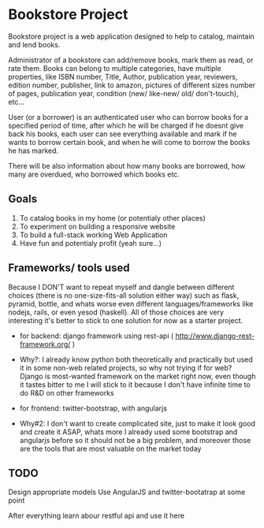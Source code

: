 Bookstore Project
============

Bookstore project is a web application designed to help to catalog, maintain and lend books.

Administrator of a bookstore can add/remove books, mark them as read, or rate them.
Books can belong to multiple categories, have multiple properties, like ISBN number,
Title, Author, publication year, reviewers, edition number, publisher, link to amazon, pictures of different sizes
number of pages, publication year, condition (new/ like-new/ old/ don't-touch), etc...

User (or a borrower) is an authenticated user who can borrow books for a specified period of time, after which he will be charged if he doesnt give back his books,
each user can see everything available and mark if he wants to borrow certain book, and when he will come to borrow the books he has marked.

There will be also information about how many books are borrowed, how many are overdued, who borrowed which books etc.


Goals
------------
 1. To catalog books in my home (or potentialy other places)
 2. To experiment on building a responsive website
 3. To build a full-stack working Web Application
 4. Have fun and potentialy profit (yeah sure...)

Frameworks/ tools used
------------

Because I DON'T want to repeat myself and dangle between different choices (there is no one-size-fits-all solution either way) such as flask, pyramid, bottle, and whats worse even different languages/frameworks like nodejs, rails, or even yesod (haskell).
    All of those choices are very interesting it's better to stick to one solution for now as a starter project.

 * for backend: django framework using rest-api ( http://www.django-rest-framework.org/ )
* Why?: I already know python both theoretically and practically but used it in some non-web related projects, so why not trying if for web?
        Django is most-wanted framework on the market right now, even though it tastes bitter to me I will stick to it because I don't have infinite time to do R&D on other frameworks
    
 * for frontend: twitter-bootstrap, with angularjs
* Why#2:        I don't want to create complicated site, just to make it look good and create it ASAP, whats more I already used some bootstrap and angularjs before so it should not be a big problem, and moreover those are the tools that are most valuable on the market today


TODO
------------
Design appropriate models
Use AngularJS and twitter-bootatrap at some point

After everything learn abour restful api and use it here

